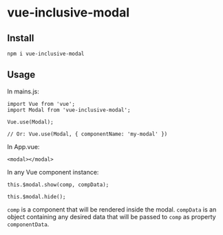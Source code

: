 # vue-inclusive-modal

## Install

    npm i vue-inclusive-modal

## Usage

In mains.js:

    import Vue from 'vue';
    import Modal from 'vue-inclusive-modal';

    Vue.use(Modal);

    // Or: Vue.use(Modal, { componentName: 'my-modal' })

In App.vue:

    <modal></modal>

In any Vue component instance:

    this.$modal.show(comp, compData);

    this.$modal.hide();

`comp` is a component that will be rendered inside the modal. `compData` is an object containing any desired data that will be passed to `comp` as property `componentData`.